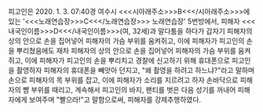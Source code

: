 피고인은 2020. 1. 3. 07:40경 여수시 <<<시아래주소>>>B<<</시아래주소>>>에 있는 '<<<노래연습장>>>C<<</노래연습장>>> 노래연습장' 5번방에서, 피해자 <<<내국인이름>>>D<<</내국인이름>>>(여, 32세)과 말다툼을 하다가 갑자기 피해자의 상의 안으로 손을 집어넣어 피해자의 가슴 부위를 움켜쥐고, 이에 피해자가 피고인의 손을 뿌리쳤음에도 재차 피해자의 상의 안으로 손을 집어넣어 피해자의 가슴 부위를 움켜쥐고, 이에 피해자가 피고인의 손을 뿌리치고 경찰에 신고하기 위해 휴대폰으로 피고인을 촬영하자 피해자의 휴대폰을 빼앗아 던지고, "왜 촬영을 하려고 하느냐?"라고 말하며 손으로 피해자의 목 부위를 잡고, 이에 피해자가 소리를 지르려고 하자 손바닥으로 피해자의 뺨 부위를 때리고, 계속해서 피고인의 바지, 팬티를 벗은 다음 성기를 꺼내어 피해자에게 보여주며 "빨으라!"고 말함으로써, 피해자를 강제추행하였다.